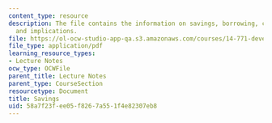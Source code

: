 ```yaml
---
content_type: resource
description: The file contains the information on savings, borrowing, credit, poverty,
  and implications.
file: https://ol-ocw-studio-app-qa.s3.amazonaws.com/courses/14-771-development-economics-microeconomic-issues-and-policy-models-fall-2008/58a7f23fee05f8267a551f4e82307eb8_lec23.pdf
file_type: application/pdf
learning_resource_types:
- Lecture Notes
ocw_type: OCWFile
parent_title: Lecture Notes
parent_type: CourseSection
resourcetype: Document
title: Savings
uid: 58a7f23f-ee05-f826-7a55-1f4e82307eb8
---
```

